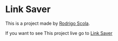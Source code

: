 # Link Saver

This is a project made by [Rodrigo Scola](https://github.com/RodrigoScola).

If you want to see This project live go to [Link Saver]()
